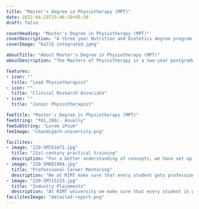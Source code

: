```yaml
---
title: "Master's Degree in Physiotherapy (MPT)"
date: 2022-04-23T15:46:10+05:30
draft: false

coverHeading: "Master's Degree in Physiotherapy (MPT)"
coverDescription: "A three year Nutrition and Dietetics degree program produces graduates with strong basic concepts of nutrition and diet planning"
coverImage: "ballb integrated.jpeg"

aboutTitle: "About Master's Degree in Physiotherapy (MPT)"
aboutDescription: "The Masters of Physiotherapy is a two-year postgraduate degree that allows students to specialize in several disciplines of physiotherapy. The Faculty of Physiotherapy at Parul University seeks to nurture and develop students with effective skill sets to ensure society's well-being through this programme. Physiotherapy entails a thorough study of the numerous types of physical therapy that are used as treatment strategies for people's varied physique-related disorders. The Faculty of Physiotherapy is equipped with cutting-edge laboratory facilities for practical training, as well as supporting a research and development culture among students. The Faculty of Physiotherapy has an exclusive group of faculties from some of the country's most prestigious schools"

features:
- icon: ""
  title: "Lead Physiotherapist"
- icon: ""
  title: "Clinical Research Associate"
- icon: ""
  title: "Junior Physiotherapist"

feeTitle: "Master's Degree in Physiotherapy (MPT)"
feeString: "₹81,200/- Anually"
feeSubString: "Lorem iPsum"
feeImage: "chandigarh-university.png"

facilites:
- image: "220-SM763471.jpg"
  title: "21st-century practical training"
  description: "For a better understanding of concepts, we have set up advanced 21st-century tools equipped with advanced training methods so that students can learn every concept practically in a better way."
- image: "220-SM881904.jpg"
  title: "Professional Career Mentoring"
  description: "We at RIMT make sure that every student gets professional career mentoring from the industry experts to set career targets & for this we have created a career & placement cell too."
- image: "220-SM715233.jpg"
  title: "Industry Placements"
  description: "At RIMT university we make sure that every student is getting placed, each year more than 500 companies visit the campus of RIMT to hire our brightest of the talents"
facilitesImage: "detailed-report.png"
---
```


